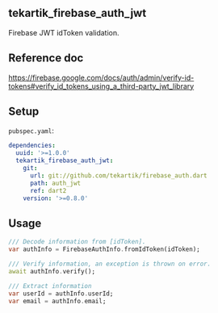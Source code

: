 ## tekartik_firebase_auth_jwt

Firebase JWT idToken validation.

## Reference doc

https://firebase.google.com/docs/auth/admin/verify-id-tokens#verify_id_tokens_using_a_third-party_jwt_library

## Setup

`pubspec.yaml`:

```yaml
dependencies:
  uuid: '>=1.0.0'
  tekartik_firebase_auth_jwt:
    git:
      url: git://github.com/tekartik/firebase_auth.dart
      path: auth_jwt
      ref: dart2
    version: '>=0.8.0'
```

## Usage

```dart
/// Decode information from [idToken].
var authInfo = FirebaseAuthInfo.fromIdToken(idToken);

/// Verify information, an exception is thrown on error.
await authInfo.verify();

/// Extract information
var userId = authInfo.userId;
var email = authInfo.email;
```
